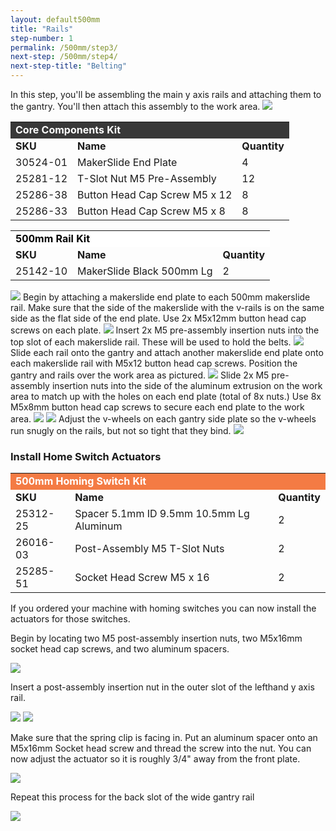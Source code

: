 ```yaml
---
layout: default500mm
title: "Rails"
step-number: 1
permalink: /500mm/step3/
next-step: /500mm/step4/
next-step-title: "Belting"
---
```

In this step, you'll be assembling the main y axis rails and attaching them to the gantry. You'll then attach this assembly to the work area.
<img src="photo/jpfs_DSC2771.jpg">

<table>
  <tr>
    <td style="color:#fff;background: #383838" colspan="3">
      <b>Core Components Kit</b>
    </td>
  </tr>
  <tr>
    <td>
      <b>SKU</b>
    </td>
    <td>
      <b>Name</b>
    </td>
    <td>
      <b>Quantity</b>
    </td>
  </tr>
  <tr>
    <td>
      30524-01
    </td>
    <td>
      MakerSlide End Plate
    </td>
    <td>
      4
    </td>
  </tr>
  <tr>
    <td>
      25281-12
    </td>
    <td>
      T-Slot Nut M5 Pre-Assembly
    </td>
    <td>
      12
    </td>
  </tr>
  <tr>
    <td>
      25286-38
    </td>
    <td>
      Button Head Cap Screw M5 x 12
    </td>
    <td>
      8
    </td>
  </tr>
  <tr>
    <td>
      25286-33
    </td>
    <td>
      Button Head Cap Screw M5 x 8
    </td>
    <td>
      8
    </td>
  </tr>
</table>
<table>
  <tr>
    <td style="color:#000;background: #FFFFFF" colspan="3">
      <b>500mm Rail Kit</b>
    </td>
  </tr>
  <tr>
    <td>
      <b>SKU</b>
    </td>
    <td>
      <b>Name</b>
    </td>
    <td>
      <b>Quantity</b>
    </td>
  </tr>
  <tr>
    <td>
      25142-10
    </td>
    <td>
      MakerSlide Black 500mm Lg
    </td>
    <td>
      2
    </td>
  </tr>
</table>

<img src="./photo/jpfs_DSC2774.jpg">
Begin by attaching a makerslide end plate to each 500mm makerslide rail. Make sure that the side of the makerslide with the v-rails is on the same side as the flat side of the end plate. Use 2x M5x12mm button head cap screws on each plate.
<img src="./photo/jpfs_DSC2777.jpg">
Insert 2x M5 pre-assembly insertion nuts into the top slot of each makerslide rail. These will be used to hold the belts.
<img src="./photo/jpfsP8260344.jpg">
Slide each rail onto the gantry and attach another makerslide end plate onto each makerslide rail with M5x12 button head cap screws. Position the gantry and rails over the work area as pictured.
<img src="./photo/jpfs_DSC2780.jpg">
Slide 2x M5 pre-assembly insertion nuts into the side of the aluminum extrusion on the work area to match up with the holes on each end plate (total of 8x nuts.) Use 8x M5x8mm button head cap screws to secure each end plate to the work area.
<img src="./photo/jpfs_DSC2785.jpg">
<img src="./photo/jpfs_DSC2786.jpg">
Adjust the v-wheels on each gantry side plate so the v-wheels run snugly on the rails, but not so tight that they bind.
<img src="./photo/jpfs_DSC2787.jpg">

<h3>Install Home Switch Actuators</h3>

<table>
  <tr>
    <td style="color:#fff;background: #F47B44" colspan="3">
      <b>500mm Homing Switch Kit</b>
    </td>
  </tr>
  <tr>
    <td>
      <b>SKU</b>
    </td>
    <td>
      <b>Name</b>
    </td>
    <td>
      <b>Quantity</b>
    </td>
  </tr>
  <tr>
    <td>
      25312-25
    </td>
    <td>
      Spacer 5.1mm ID 9.5mm 10.5mm Lg Aluminum
    </td>
    <td>
      2
    </td>
  </tr>
  <tr>
    <td>
      26016-03
    </td>
    <td>
      Post-Assembly M5 T-Slot Nuts
    </td>
    <td>
      2
    </td>
  </tr>
  <tr>
    <td>
      25285-51
    </td>
    <td>
      Socket Head Screw M5 x 16
    </td>
    <td>
      2
    </td>
  </tr>
</table>

If you ordered your machine with homing switches you can now install the actuators for those switches.

Begin by locating two M5 post-assembly insertion nuts, two M5x16mm socket head cap screws, and two aluminum spacers.

<img src="./photo/jpfsIMG_8328.jpg">

Insert a post-assembly insertion nut in the outer slot of the lefthand y axis rail.

<img src="./photo/jpfsIMG_8333.jpg">
<img src="./photo/jpfsIMG_8334.jpg">

Make sure that the spring clip is facing in. Put an aluminum spacer onto an M5x16mm Socket head screw and thread the screw into the nut. You can now adjust the actuator so it is roughly 3/4" away from the front plate.

<img src="./photo/jpfsIMG_8322.jpg">

Repeat this process for the back slot of the wide gantry rail

<img src="./photo/jpfsIMG_8326.jpg">
